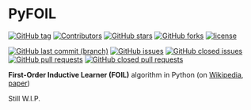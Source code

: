 # PyFOIL
[![GitHub tag](https://img.shields.io/github/tag/stefano-bragaglia/PyFOIL.svg)](https://github.com/stefano-bragaglia/PyFOIL/tags)
[![Contributors](https://img.shields.io/github/contributors/stefano-bragaglia/PyFOIL.svg)](https://github.com/stefano-bragaglia/PyFOIL/graphs/contributors)
[![GitHub stars](https://img.shields.io/github/stars/stefano-bragaglia/PyFOIL.svg)](https://github.com/stefano-bragaglia/PyFOIL/stars)
[![GitHub forks](https://img.shields.io/github/forks/stefano-bragaglia/PyFOIL.svg)](https://github.com/stefano-bragaglia/PyFOIL/forks)
[![license](https://img.shields.io/github/license/stefano-bragaglia/PyFOIL.svg)](https://github.com/stefano-bragaglia/PyFOIL/blob/master/LICENSE)

[![GitHub last commit (branch)](https://img.shields.io/github/last-commit/stefano-bragaglia/PyFOIL/master.svg)](https://github.com/stefano-bragaglia/PyFOIL)
[![GitHub issues](https://img.shields.io/github/issues/stefano-bragaglia/PyFOIL.svg)](https://github.com/stefano-bragaglia/PyFOIL/issues)
[![GitHub closed issues](https://img.shields.io/github/issues-closed/stefano-bragaglia/PyFOIL.svg)](https://github.com/stefano-bragaglia/PyFOIL/issues?q=is%3Aissue+is%3Aclosed)
[![GitHub pull requests](https://img.shields.io/github/issues-pr/stefano-bragaglia/PyFOIL.svg)](https://github.com/stefano-bragaglia/PyFOIL/pulls)
[![GitHub closed pull requests](https://img.shields.io/github/issues-pr-closed/stefano-bragaglia/PyFOIL.svg)](https://github.com/stefano-bragaglia/PyFOIL/pulls?q=is%3Apr+is%3Aclosed)

**First-Order Inductive Learner (FOIL)** algorithm in Python (on [Wikipedia](https://en.wikipedia.org/wiki/First-order_inductive_learner), [paper](https://link.springer.com/article/10.1007%2FBF00117105))

Still W.I.P.
